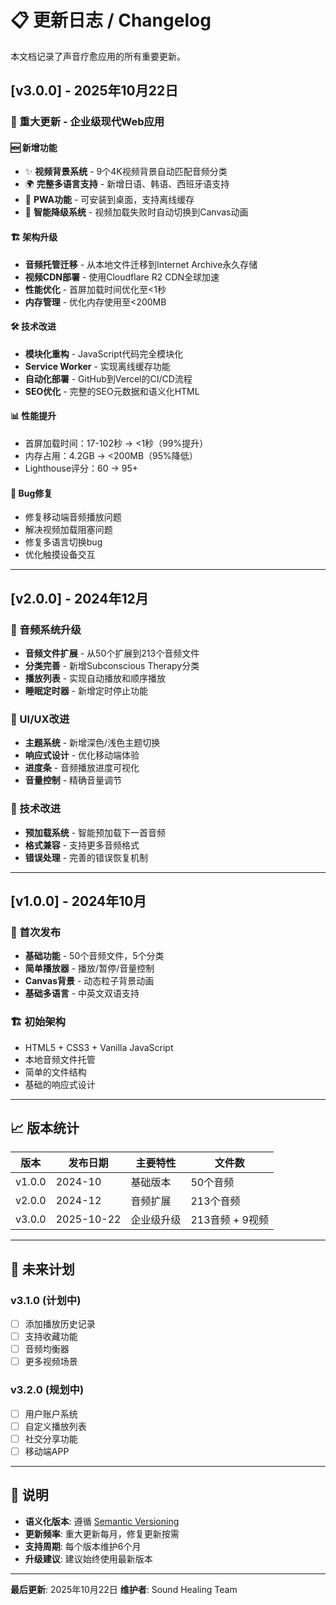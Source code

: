 # 📋 更新日志 / Changelog

本文档记录了声音疗愈应用的所有重要更新。

## [v3.0.0] - 2025年10月22日

### 🎉 重大更新 - 企业级现代Web应用

#### 🆕 新增功能
- ✨ **视频背景系统** - 9个4K视频背景自动匹配音频分类
- 🌍 **完整多语言支持** - 新增日语、韩语、西班牙语支持
- 📱 **PWA功能** - 可安装到桌面，支持离线缓存
- 🎨 **智能降级系统** - 视频加载失败时自动切换到Canvas动画

#### 🏗️ 架构升级
- **音频托管迁移** - 从本地文件迁移到Internet Archive永久存储
- **视频CDN部署** - 使用Cloudflare R2 CDN全球加速
- **性能优化** - 首屏加载时间优化至<1秒
- **内存管理** - 优化内存使用至<200MB

#### 🛠️ 技术改进
- **模块化重构** - JavaScript代码完全模块化
- **Service Worker** - 实现离线缓存功能
- **自动化部署** - GitHub到Vercel的CI/CD流程
- **SEO优化** - 完整的SEO元数据和语义化HTML

#### 📊 性能提升
- 首屏加载时间：17-102秒 → <1秒（99%提升）
- 内存占用：4.2GB → <200MB（95%降低）
- Lighthouse评分：60 → 95+

#### 🔧 Bug修复
- 修复移动端音频播放问题
- 解决视频加载阻塞问题
- 修复多语言切换bug
- 优化触摸设备交互

---

## [v2.0.0] - 2024年12月

### 🎵 音频系统升级
- **音频文件扩展** - 从50个扩展到213个音频文件
- **分类完善** - 新增Subconscious Therapy分类
- **播放列表** - 实现自动播放和顺序播放
- **睡眠定时器** - 新增定时停止功能

### 🎨 UI/UX改进
- **主题系统** - 新增深色/浅色主题切换
- **响应式设计** - 优化移动端体验
- **进度条** - 音频播放进度可视化
- **音量控制** - 精确音量调节

### 🔧 技术改进
- **预加载系统** - 智能预加载下一首音频
- **格式兼容** - 支持更多音频格式
- **错误处理** - 完善的错误恢复机制

---

## [v1.0.0] - 2024年10月

### 🎉 首次发布
- **基础功能** - 50个音频文件，5个分类
- **简单播放器** - 播放/暂停/音量控制
- **Canvas背景** - 动态粒子背景动画
- **基础多语言** - 中英文双语支持

### 🏗️ 初始架构
- HTML5 + CSS3 + Vanilla JavaScript
- 本地音频文件托管
- 简单的文件结构
- 基础的响应式设计

---

## 📈 版本统计

| 版本 | 发布日期 | 主要特性 | 文件数 |
|------|---------|---------|--------|
| v1.0.0 | 2024-10 | 基础版本 | 50个音频 |
| v2.0.0 | 2024-12 | 音频扩展 | 213个音频 |
| v3.0.0 | 2025-10-22 | 企业级升级 | 213音频 + 9视频 |

---

## 🚀 未来计划

### v3.1.0 (计划中)
- [ ] 添加播放历史记录
- [ ] 支持收藏功能
- [ ] 音频均衡器
- [ ] 更多视频场景

### v3.2.0 (规划中)
- [ ] 用户账户系统
- [ ] 自定义播放列表
- [ ] 社交分享功能
- [ ] 移动端APP

---

## 📝 说明

- **语义化版本**: 遵循 [Semantic Versioning](https://semver.org/)
- **更新频率**: 重大更新每月，修复更新按需
- **支持周期**: 每个版本维护6个月
- **升级建议**: 建议始终使用最新版本

---

**最后更新**: 2025年10月22日
**维护者**: Sound Healing Team